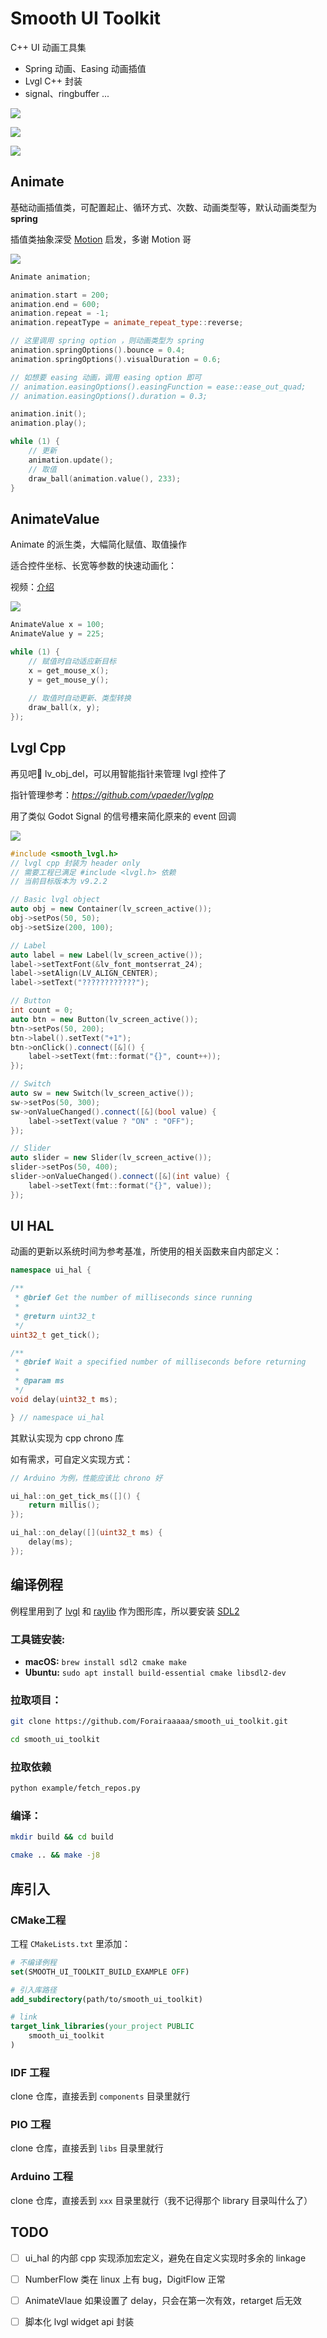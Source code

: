 # Smooth UI Toolkit

C++ UI 动画工具集

- Spring 动画、Easing 动画插值
- Lvgl C++ 封装
- signal、ringbuffer ...

![](https://pic1.imgdb.cn/item/680c639c58cb8da5c8ce22d2.gif)

![](https://pic1.imgdb.cn/item/680c58b558cb8da5c8ce1f5b.gif)

![](https://pic1.imgdb.cn/item/680c58b458cb8da5c8ce1f5a.gif)

## Animate

基础动画插值类，可配置起止、循环方式、次数、动画类型等，默认动画类型为 **spring**

插值类抽象深受 [Motion](https://motion.dev/) 启发，多谢 Motion 哥

![](https://pic1.imgdb.cn/item/680c58b458cb8da5c8ce1f57.gif)

```cpp
Animate animation;

animation.start = 200;
animation.end = 600;
animation.repeat = -1;
animation.repeatType = animate_repeat_type::reverse;

// 这里调用 spring option ，则动画类型为 spring
animation.springOptions().bounce = 0.4;
animation.springOptions().visualDuration = 0.6;

// 如想要 easing 动画，调用 easing option 即可
// animation.easingOptions().easingFunction = ease::ease_out_quad;
// animation.easingOptions().duration = 0.3;

animation.init();
animation.play();

while (1) {
    // 更新
    animation.update();
    // 取值
    draw_ball(animation.value(), 233);
}
```

## AnimateValue

Animate 的派生类，大幅简化赋值、取值操作

适合控件坐标、长宽等参数的快速动画化：

视频：[介绍](https://www.bilibili.com/video/BV1RZcTegEUu)

![](https://pic1.imgdb.cn/item/680c58b458cb8da5c8ce1f58.gif)

```cpp
AnimateValue x = 100;
AnimateValue y = 225;

while (1) {
    // 赋值时自动适应新目标
    x = get_mouse_x();
    y = get_mouse_y();
  
    // 取值时自动更新、类型转换
    draw_ball(x, y);
});
```

## Lvgl Cpp

再见吧👋 lv_obj_del，可以用智能指针来管理 lvgl 控件了

指针管理参考：*https://github.com/vpaeder/lvglpp*

用了类似 Godot Signal 的信号槽来简化原来的 event 回调

![](https://pic1.imgdb.cn/item/680c58b458cb8da5c8ce1f59.gif)

```cpp
#include <smooth_lvgl.h>
// lvgl cpp 封装为 header only
// 需要工程已满足 #include <lvgl.h> 依赖
// 当前目标版本为 v9.2.2

// Basic lvgl object
auto obj = new Container(lv_screen_active());
obj->setPos(50, 50);
obj->setSize(200, 100);

// Label
auto label = new Label(lv_screen_active());
label->setTextFont(&lv_font_montserrat_24);
label->setAlign(LV_ALIGN_CENTER);
label->setText("????????????");

// Button
int count = 0;
auto btn = new Button(lv_screen_active());
btn->setPos(50, 200);
btn->label().setText("+1");
btn->onClick().connect([&]() {
    label->setText(fmt::format("{}", count++));
});

// Switch
auto sw = new Switch(lv_screen_active());
sw->setPos(50, 300);
sw->onValueChanged().connect([&](bool value) {
    label->setText(value ? "ON" : "OFF");
});

// Slider
auto slider = new Slider(lv_screen_active());
slider->setPos(50, 400);
slider->onValueChanged().connect([&](int value) {
    label->setText(fmt::format("{}", value));
});
```

## UI HAL

动画的更新以系统时间为参考基准，所使用的相关函数来自内部定义：

```cpp
namespace ui_hal {

/**
 * @brief Get the number of milliseconds since running
 *
 * @return uint32_t
 */
uint32_t get_tick();

/**
 * @brief Wait a specified number of milliseconds before returning
 *
 * @param ms
 */
void delay(uint32_t ms);

} // namespace ui_hal
```

其默认实现为 cpp chrono 库

如有需求，可自定义实现方式：

```cpp
// Arduino 为例，性能应该比 chrono 好

ui_hal::on_get_tick_ms([]() {
    return millis();
});

ui_hal::on_delay([](uint32_t ms) {
    delay(ms);
});
```

## 编译例程

例程里用到了 [lvgl](https://github.com/lvgl/lvgl) 和 [raylib](https://github.com/raysan5/raylib) 作为图形库，所以要安装 [SDL2](https://github.com/libsdl-org/SDL)

### 工具链安装:

- **macOS:**  `brew install sdl2 cmake make`  
- **Ubuntu:**   `sudo apt install build-essential cmake libsdl2-dev`  

### 拉取项目：

```bash
git clone https://github.com/Forairaaaaa/smooth_ui_toolkit.git
```

```bash
cd smooth_ui_toolkit
```

### 拉取依赖

```bash
python example/fetch_repos.py
```

### 编译：

```bash
mkdir build && cd build
```

```bash
cmake .. && make -j8
```

## 库引入

### CMake工程

工程 `CMakeLists.txt` 里添加：

```cmake
# 不编译例程
set(SMOOTH_UI_TOOLKIT_BUILD_EXAMPLE OFF)

# 引入库路径
add_subdirectory(path/to/smooth_ui_toolkit)

# link
target_link_libraries(your_project PUBLIC
    smooth_ui_toolkit
)
```

### IDF 工程

clone 仓库，直接丢到 `components` 目录里就行

### PIO 工程

clone 仓库，直接丢到 `libs` 目录里就行

### Arduino 工程

clone 仓库，直接丢到 `xxx` 目录里就行（我不记得那个 library 目录叫什么了）

## TODO

- [ ] ui_hal 的内部 cpp 实现添加宏定义，避免在自定义实现时多余的 linkage
- [ ] NumberFlow 类在 linux 上有 bug，DigitFlow 正常
- [ ] AnimateVlaue 如果设置了 delay，只会在第一次有效，retarget 后无效
- [ ] 脚本化 lvgl widget api 封装

